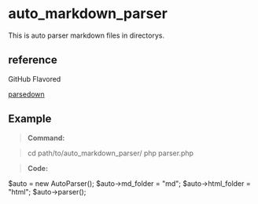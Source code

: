 auto_markdown_parser
====================

This is auto parser markdown files in directorys.

## reference
GitHub Flavored

[parsedown]

[parsedown]: http://parsedown.org

## Example

> **Command:**

  > cd path/to/auto_markdown_parser/
  > php parser.php

> **Code:**

  $auto = new AutoParser();
  $auto->md_folder = "md";
  $auto->html_folder = "html";
  $auto->parser();




